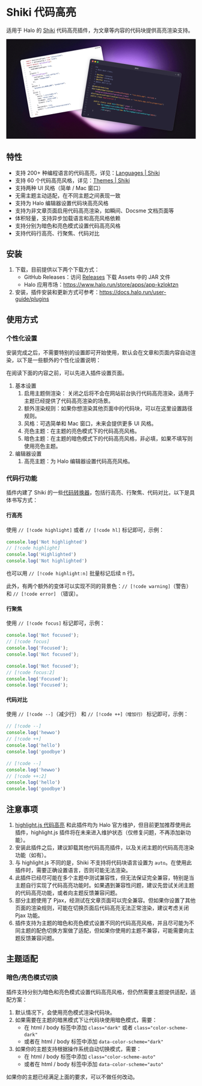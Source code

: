 # Shiki 代码高亮

适用于 Halo 的 [Shiki](https://shiki.style/) 代码高亮插件，为文章等内容的代码块提供高亮渲染支持。

![Cover](./images/cover.png)

## 特性

- 支持 200+ 种编程语言的代码高亮，详见：[Languages | Shiki](https://shiki.style/languages)
- 支持 60 个代码高亮风格，详见：[Themes | Shiki](https://shiki.style/themes)
- 支持两种 UI 风格（简单 / Mac 窗口）
- 无需主题主动适配，在不同主题之间表现一致
- 支持为 Halo 编辑器设置代码块高亮风格
- 支持为非文章页面启用代码高亮渲染，如瞬间、Docsme 文档页面等
- 体积轻量，支持异步加载语言和高亮风格依赖
- 支持分别为暗色和亮色模式设置代码高亮风格
- 支持代码行高亮、行聚焦、代码对比

## 安装

1. 下载，目前提供以下两个下载方式：
    - GitHub Releases：访问 [Releases](https://github.com/halo-sigs/plugin-shiki/releases) 下载 Assets 中的 JAR 文件
    - Halo 应用市场：https://www.halo.run/store/apps/app-kzloktzn
2. 安装，插件安装和更新方式可参考：https://docs.halo.run/user-guide/plugins

## 使用方式

### 个性化设置

安装完成之后，不需要特别的设置即可开始使用，默认会在文章和页面内容自动渲染，以下是一些额外的个性化设置说明：

在阅读下面的内容之前，可以先进入插件设置页面。

1. 基本设置
   1. 启用主题侧渲染： 关闭之后将不会在网站前台执行代码高亮渲染，适用于主题已经提供了代码高亮渲染的场景。
   2. 额外渲染规则：如果你想渲染其他页面中的代码块，可以在这里设置路径规则。
   3. 风格：可选简单和 Mac 窗口，未来会提供更多 UI 风格。
   4. 亮色主题：在主题的亮色模式下的代码高亮风格。
   5. 暗色主题：在主题的暗色模式下的代码高亮风格，非必填，如果不填写则使用亮色主题。
2. 编辑器设置
   1. 高亮主题：为 Halo 编辑器设置代码高亮风格。

### 代码行功能

插件内建了 Shiki 的一些[代码转换器](https://shiki.style/packages/transformers)，包括行高亮、行聚焦、代码对比，以下是具体书写方式：

#### 行高亮

使用 `// [!code highlight]` 或者 `// [!code hl]` 标记即可，示例：

```ts
console.log('Not highlighted')
// [!code highlight]
console.log('Highlighted')
console.log('Not highlighted')
```

也可以用 `// [!code highlight:n]` 批量标记后续 n 行。

此外，有两个额外的变体可以实现不同的背景色：`// [!code warning]`（警告） 和 `// [!code error]` （错误）。

#### 行聚焦

使用 `// [!code focus]` 标记即可，示例：

```ts
console.log('Not focused');
// [!code focus]
console.log('Focused');
console.log('Not focused');
```

```ts
console.log('Not focused');
// [!code focus:2]
console.log('Focused');
console.log('Focused');
```

#### 代码对比

使用 `// [!code --]`（减少行） 和 `// [!code ++]（增加行）` 标记即可，示例：

```ts
// [!code --]
console.log('hewwo')
// [!code ++]
console.log('hello')
console.log('goodbye')
```

```ts
// [!code --]
console.log('hewwo')
// [!code ++:2]
console.log('hello')
console.log('goodbye')
```

## 注意事项

1. [highlight.js 代码高亮](https://github.com/halo-sigs/plugin-highlightjs) 和此插件均为 Halo 官方维护，但目前更加推荐使用此插件，highlight.js 插件将在未来进入维护状态（仅修复问题，不再添加新功能）。
2. 安装此插件之后，建议卸载其他代码高亮插件，以及关闭主题的代码高亮渲染功能（如有）。
3. 与 highlight.js 不同的是，Shiki 不支持将代码块语言设置为 `auto`。在使用此插件时，需要正确设置语言，否则可能无法渲染。
4. 此插件已经尽可能在多个主题中测试兼容性，但无法保证完全兼容，特别是当主题自行实现了代码高亮功能时。如果遇到兼容性问题，建议先尝试关闭主题的代码高亮功能，或者向主题反馈兼容问题。
5. 部分主题使用了 Pjax，经测试在文章页面可以完全兼容。但如果你设置了其他页面的渲染规则，可能在切换页面后代码高亮无法正常渲染，建议考虑关闭 Pjax 功能。
6. 插件支持为主题的暗色和亮色模式设置不同的代码高亮风格，并且尽可能为不同主题的配色切换方案做了适配，但如果你使用的主题不兼容，可能需要向主题反馈兼容问题。

## 主题适配

### 暗色/亮色模式切换

插件支持分别为暗色和亮色模式设置代码高亮风格，但仍然需要主题提供适配，适配方案：

1. 默认情况下，会使用亮色模式渲染代码块。
2. 如果需要在主题的暗黑模式下让代码块使用暗色模式，需要：
   - 在 html / body 标签中添加 `class="dark"` 或者 `class="color-scheme-dark"`
   - 或者在 html / body 标签中添加 `data-color-scheme="dark"`
3. 如果你的主题支持根据操作系统自动切换模式，需要：
   - 在 html / body 标签中添加 `class="color-scheme-auto"`
   - 或者在 html / body 标签中添加 `data-color-scheme="auto"`

如果你的主题已经满足上面的要求，可以不做任何改动。